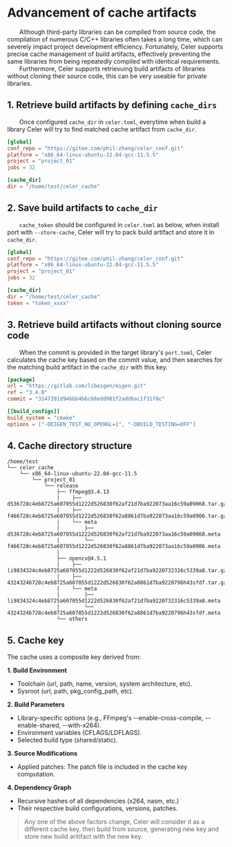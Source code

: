 # Advancement of cache artifacts

&emsp;&emsp;Although third-party libraries can be compiled from source code, the compilation of numerous C/C++ libraries often takes a long time, which can severely impact project development efficiency. Fortunately, Celer supports precise cache management of build artifacts, effectively preventing the same libraries from being repeatedly compiled with identical requirements.  
&emsp;&emsp;Furthermore, Celer supports retrievuing build artifacts of libraries without cloning their source code, this can be very useable for private libraries.

## 1. Retrieve build artifacts by defining `cache_dirs`

&emsp;&emsp;Once configured `cache_dir` in `celer.toml`, everytime when build a library Celer will try to find matched cache artifact from `cache_dir`.

```toml
[global]
conf_repo = "https://gitee.com/phil-zhang/celer_conf.git"
platform = "x86_64-linux-ubuntu-22.04-gcc-11.5.5"
project = "project_01"
jobs = 32

[cache_dir]
dir = "/home/test/celer_cache"
```

## 2. Save build artifacts to `cache_dir`

&emsp;&emsp;`cache_token` should be configured in `celer.toml` as below, when install port with `--store-cache`, Celer will try to pack build artifact and store it in `cache_dir`.

```toml
[global]
conf_repo = "https://gitee.com/phil-zhang/celer_conf.git"
platform = "x86_64-linux-ubuntu-22.04-gcc-11.5.5"
project = "project_01"
jobs = 32

[cache_dir]
dir = "/home/test/celer_cache"
token = "token_xxxx"
```

## 3. Retrieve build artifacts without cloning source code

&emsp;&emsp;When the commit is provided in the target library's `port.toml`, Celer calculates the cache key based on the commit value, and then searches for the matching build artifact in the `cache_dir` with this key.

```toml
[package]
url = "https://gitlab.com/libeigen/eigen.git"
ref = "3.4.0"
commit = "3147391d946bb4b6c68edd901f2add6ac1f31f8c"

[[build_configs]]
build_system = "cmake"
options = ["-DEIGEN_TEST_NO_OPENGL=1", "-DBUILD_TESTING=OFF"]
```

## 4. Cache directory structure

```
/home/test
└── celer_cache
    └── x86_64-linux-ubuntu-22.04-gcc-11.5
        └── project_01
            └── release
                ├── ffmpeg@3.4.13
                |    ├── d536728c4eb8725a607055d1222d526830f62af21d7ba922073aa16c59a09068.tar.gz
                |    ├── f466728c4eb8725a607055d1222d526830f62a8861d7ba922073aa16c59a0906.tar.gz
                |    └── meta
                |        ├── d536728c4eb8725a607055d1222d526830f62af21d7ba922073aa16c59a09068.meta
                |        └── f466728c4eb8725a607055d1222d526830f62a8861d7ba922073aa16c59a0906.meta
                |    
                ├── opencv@4.5.1
                |    ├── li9834324c4eb8725a607055d1222d526830f62af21d7ba9220732316c5339a8.tar.gz
                |    ├── 43243246728c4eb8725a607055d1222d526830f62a8861d7ba9220796h43sfdf.tar.gz
                |    └── meta
                |        ├── li9834324c4eb8725a607055d1222d526830f62af21d7ba9220732316c5339a8.meta
                |        └── 43243246728c4eb8725a607055d1222d526830f62a8861d7ba9220796h43sfdf.meta
                └── others
```

## 5. Cache key

The cache uses a composite key derived from:

**1. Build Environment**

- Toolchain (url, path, name, version, system architecture, etc).
- Sysroot (url, path, pkg_config_path, etc).

**2. Build Parameters**

- Library-specific options (e.g., FFmpeg's --enable-cross-compile, --enable-shared, --with-x264).
- Environment variables (CFLAGS/LDFLAGS).
- Selected build type (shared/static).

**3. Source Modifications**

- Applied patches: The patch file is included in the cache key computation.

**4. Dependency Graph**

- Recursive hashes of all dependencies (x264, nasm, etc.)
- Their respective build configurations, versions, patches.

>Any one of the above factors change, Celer will consider it as a different cache key, then build from source, generating new key and store new build aritifact with the new key.
